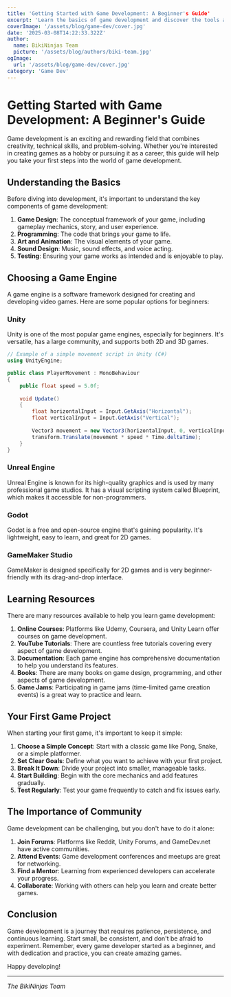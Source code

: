 ```yaml
---
title: 'Getting Started with Game Development: A Beginner's Guide'
excerpt: 'Learn the basics of game development and discover the tools and resources you need to create your first game.'
coverImage: '/assets/blog/game-dev/cover.jpg'
date: '2025-03-08T14:22:33.322Z'
author:
  name: BikiNinjas Team
  picture: '/assets/blog/authors/biki-team.jpg'
ogImage:
  url: '/assets/blog/game-dev/cover.jpg'
category: 'Game Dev'
---
```


# Getting Started with Game Development: A Beginner's Guide

Game development is an exciting and rewarding field that combines creativity, technical skills, and problem-solving. Whether you're interested in creating games as a hobby or pursuing it as a career, this guide will help you take your first steps into the world of game development.

## Understanding the Basics

Before diving into development, it's important to understand the key components of game development:

1. **Game Design**: The conceptual framework of your game, including gameplay mechanics, story, and user experience.
2. **Programming**: The code that brings your game to life.
3. **Art and Animation**: The visual elements of your game.
4. **Sound Design**: Music, sound effects, and voice acting.
5. **Testing**: Ensuring your game works as intended and is enjoyable to play.

## Choosing a Game Engine

A game engine is a software framework designed for creating and developing video games. Here are some popular options for beginners:

### Unity

Unity is one of the most popular game engines, especially for beginners. It's versatile, has a large community, and supports both 2D and 3D games.

```csharp
// Example of a simple movement script in Unity (C#)
using UnityEngine;

public class PlayerMovement : MonoBehaviour
{
    public float speed = 5.0f;
    
    void Update()
    {
        float horizontalInput = Input.GetAxis("Horizontal");
        float verticalInput = Input.GetAxis("Vertical");
        
        Vector3 movement = new Vector3(horizontalInput, 0, verticalInput);
        transform.Translate(movement * speed * Time.deltaTime);
    }
}
```

### Unreal Engine

Unreal Engine is known for its high-quality graphics and is used by many professional game studios. It has a visual scripting system called Blueprint, which makes it accessible for non-programmers.

### Godot

Godot is a free and open-source engine that's gaining popularity. It's lightweight, easy to learn, and great for 2D games.

### GameMaker Studio

GameMaker is designed specifically for 2D games and is very beginner-friendly with its drag-and-drop interface.

## Learning Resources

There are many resources available to help you learn game development:

1. **Online Courses**: Platforms like Udemy, Coursera, and Unity Learn offer courses on game development.
2. **YouTube Tutorials**: There are countless free tutorials covering every aspect of game development.
3. **Documentation**: Each game engine has comprehensive documentation to help you understand its features.
4. **Books**: There are many books on game design, programming, and other aspects of game development.
5. **Game Jams**: Participating in game jams (time-limited game creation events) is a great way to practice and learn.

## Your First Game Project

When starting your first game, it's important to keep it simple:

1. **Choose a Simple Concept**: Start with a classic game like Pong, Snake, or a simple platformer.
2. **Set Clear Goals**: Define what you want to achieve with your first project.
3. **Break It Down**: Divide your project into smaller, manageable tasks.
4. **Start Building**: Begin with the core mechanics and add features gradually.
5. **Test Regularly**: Test your game frequently to catch and fix issues early.

## The Importance of Community

Game development can be challenging, but you don't have to do it alone:

1. **Join Forums**: Platforms like Reddit, Unity Forums, and GameDev.net have active communities.
2. **Attend Events**: Game development conferences and meetups are great for networking.
3. **Find a Mentor**: Learning from experienced developers can accelerate your progress.
4. **Collaborate**: Working with others can help you learn and create better games.

## Conclusion

Game development is a journey that requires patience, persistence, and continuous learning. Start small, be consistent, and don't be afraid to experiment. Remember, every game developer started as a beginner, and with dedication and practice, you can create amazing games.

Happy developing!

---

*The BikiNinjas Team*
